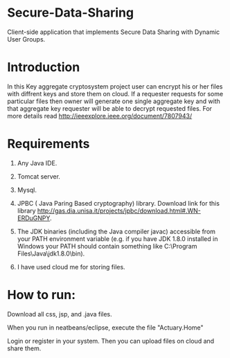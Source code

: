 
Secure-Data-Sharing
============================

Client-side application that implements Secure Data Sharing with Dynamic User Groups.

Introduction
============================

In this Key aggregate cryptosystem project user can encrypt his or her files with diffrent keys and store them on cloud. If a requester requests for some particular files then owner will generate one single aggregate key and with that aggregate key requester will be able to decrypt requested files.
For more details read http://ieeexplore.ieee.org/document/7807943/

Requirements
============================

1. Any Java IDE.
2. Tomcat server.
3. Mysql.
4. JPBC ( Java Paring Based cryptography) library.  Download link  for this library      http://gas.dia.unisa.it/projects/jpbc/download.html#.WN-ERDuGNPY. 
5. The JDK binaries (including the Java compiler javac) accessible from your PATH environment variable 
	(e.g. if you have JDK 1.8.0 installed in Windows your PATH should contain something like C:\Program Files\Java\jdk1.8.0\bin).
	
6. I have used cloud me for storing files.
					

How to run:
============================
				 
  Download all css, jsp, and .java files. 
					
  When you run in neatbeans/eclipse, execute the file "Actuary.Home"  

  Login or register in your system. Then you can upload files on cloud and share them.
